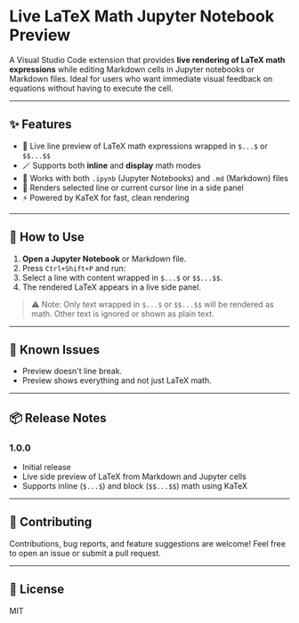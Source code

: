 # Live LaTeX Math Jupyter Notebook Preview

A Visual Studio Code extension that provides **live rendering of LaTeX math expressions** while editing Markdown cells in Jupyter notebooks or Markdown files. Ideal for users who want immediate visual feedback on equations without having to execute the cell.

---

## ✨ Features

- 📐 Live line preview of LaTeX math expressions wrapped in `$...$` or `$$...$$`
- 🪄 Supports both **inline** and **display** math modes
- 📄 Works with both `.ipynb` (Jupyter Notebooks) and `.md` (Markdown) files
- 🧭 Renders selected line or current cursor line in a side panel
- ⚡ Powered by KaTeX for fast, clean rendering

---

## 🧪 How to Use

1. **Open a Jupyter Notebook** or Markdown file.
2. Press `Ctrl+Shift+P` and run:
3. Select a line with content wrapped in `$...$` or `$$...$$`.
4. The rendered LaTeX appears in a live side panel.

> ⚠️ Note: Only text wrapped in `$...$` or `$$...$$` will be rendered as math. Other text is ignored or shown as plain text.

---

## 🐞 Known Issues

- Preview doesn't line break.
- Preview shows everything and not just LaTeX math.

---

## 📦 Release Notes

### 1.0.0

- Initial release
- Live side preview of LaTeX from Markdown and Jupyter cells
- Supports inline (`$...$`) and block (`$$...$$`) math using KaTeX

---

## 🙌 Contributing

Contributions, bug reports, and feature suggestions are welcome! Feel free to open an issue or submit a pull request.

---

## 📜 License

MIT

